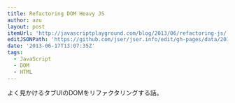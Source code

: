 ```yaml
---
title: Refactoring DOM Heavy JS
author: azu
layout: post
itemUrl: 'http://javascriptplayground.com/blog/2013/06/refactoring-js/'
editJSONPath: 'https://github.com/jser/jser.info/edit/gh-pages/data/2013/06/index.json'
date: '2013-06-17T13:07:35Z'
tags:
  - JavaScript
  - DOM
  - HTML
---
```

よく見かけるタブUIのDOMをリファクタリングする話。

